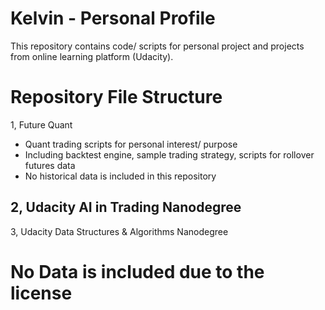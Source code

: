 # Kelvin - Personal Profile
This repository contains code/ scripts for personal project and projects from online learning platform (Udacity). 

# Repository File Structure

1, Future Quant
  - Quant trading scripts for personal interest/ purpose 
  - Including backtest engine, sample trading strategy, scripts for rollover futures data 
  - No historical data is included in this repository
  
2, Udacity AI in Trading Nanodegree
  - 

3, Udacity Data Structures & Algorithms Nanodegree

# No Data is included due to the license
